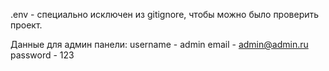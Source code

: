 .env - специально исключен из gitignore, чтобы можно было проверить проект.

Данные для админ панели:
username - admin
email - admin@admin.ru
password - 123


